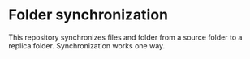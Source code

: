 # Folder synchronization

This repository synchronizes files and folder from a source folder to a 
replica folder. Synchronization works one way.